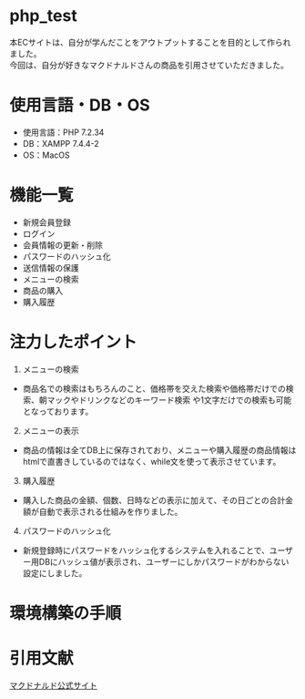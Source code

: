 # php_test

本ECサイトは、自分が学んだことをアウトプットすることを目的として作られました。  
今回は、自分が好きなマクドナルドさんの商品を引用させていただきました。

# 使用言語・DB・OS
  * 使用言語：PHP 7.2.34
  * DB：XAMPP 7.4.4-2
  * OS：MacOS
  
# 機能一覧

* 新規会員登録
* ログイン
* 会員情報の更新・削除
* パスワードのハッシュ化
* 送信情報の保護
* メニューの検索
* 商品の購入
* 購入履歴

# 注力したポイント

1. メニューの検索
  * 商品名での検索はもちろんのこと、価格帯を交えた検索や価格帯だけでの検索、朝マックやドリンクなどのキーワード検索
  や1文字だけでの検索も可能となっております。
2. メニューの表示
  * 商品の情報は全てDB上に保存されており、メニューや購入履歴の商品情報はhtmlで直書きしているのではなく、while文を使って表示させています。
3. 購入履歴
  * 購入した商品の金額、個数、日時などの表示に加えて、その日ごとの合計金額が自動で表示される仕組みを作りました。
4. パスワードのハッシュ化
  * 新規登録時にパスワードをハッシュ化するシステムを入れることで、ユーザー用DBにハッシュ値が表示され、ユーザーにしかパスワードがわからない設定にしました。

# 環境構築の手順
# 引用文献
[マクドナルド公式サイト](https://www.mcdonalds.co.jp)
